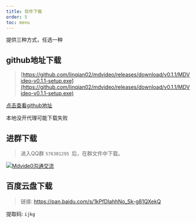 ```yaml
---
title: 软件下载
order: 5
toc: menu
---
```


<Alert>提供三种方式，任选一种</Alert>

## github地址下载

> [https://github.com/linqian02/mdvideo/releases/download/v0.1.1/MDVideo-v0.1.1-setup.exe](https://github.com/linqian02/mdvideo/releases/download/v0.1.1/MDVideo-v0.1.1-setup.exe)

[点击查看github地址](https://github.com/linqian02/mdvideo)

本地没开代理可能下载失败
## 进群下载

> 进入QQ群 `576301295 `后，在群文件中下载。

<a target="_blank" href="https://qm.qq.com/cgi-bin/qm/qr?k=ttUCYwY-r8zmJuemiqdZfcnWtsRM7wAG&jump_from=webapi"><img border="0" src="//pub.idqqimg.com/wpa/images/group.png" alt="Mdvide0沟通交流" title="Mdvide0沟通交流"></a>

## 百度云盘下载

  > 链接: https://pan.baidu.com/s/1kPfDIahhNo_Sk-g81QXekQ

   提取码: `ijkg`



